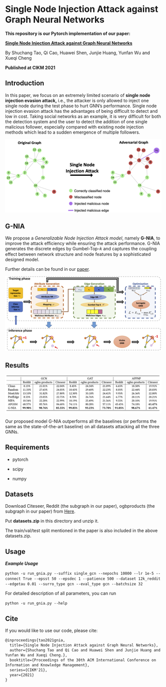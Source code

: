 # Single Node Injection Attack against Graph Neural Networks

**This repository is our Pytorch implementation of our paper:**

**[Single Node Injection Attack against Graph Neural Networks](https://arxiv.org/abs/2108.13049)** 

By Shuchang Tao, Qi Cao, Huawei Shen, Junjie Huang, Yunfan Wu and Xueqi Cheng

**Published at CIKM 2021**



## Introduction

In this paper, we focus on an extremely limited scenario of **single node injection evasion attack,** i.e., the attacker is only allowed to inject one single node during the test phase to hurt GNN’s performance. Single node injection evasion attack has the advantages of being difficult to detect and low in cost. Taking social networks as an example, it is very difficult for both the detection system and the user to detect the addition of one single malicious follower, especially compared with existing node injection methods which lead to a sudden emergence of multiple followers.

<img src="./imgs/Example.png" />




## G-NIA

We propose a *Generalizable Node Injection Attack model*, namely **G-NIA**, to improve the attack efficiency while ensuring the attack performance. G-NIA generates the discrete edges by Gumbel-Top-𝑘 and captures the coupling effect between network structure and node features by a sophisticated designed model.

Further details can be found in our [paper](https://arxiv.org/abs/2108.13049).

<img src="./imgs/Model.png" />





## Results

<img src="./imgs/results.jpg" />

Our proposed model G-NIA outperforms all the baselines (or performs the same as the state-of-the-art baseline) on all datasets attacking all the three GNNs.



## Requirements

- pytorch 

- scipy

- numpy

  

## Datasets

Download Citeseer, Reddit (the subgraph in our paper), ogbproducts (the subgraph in our paper) from [Here](https://drive.google.com/file/d/1P9Oo7ix3kfjoI9hhPs2fpf0Reyog7UeJ/view?usp=sharing ).

Put **datasets.zip** in this directory and unzip it.

The train/val/test split mentioned in the paper is also included  in the above datasets.zip.



## Usage

***Example Usage***

`python -u run_gnia.py --suffix single_gcn --nepochs 10000 --lr 1e-5 --connect True --epsst 50 --epsdec 1 --patience 500 --dataset 12k_reddit --edgetau 0.01 --surro_type gcn --eval_type gcn --batchsize 32  `

For detailed description of all parameters, you can run

`python -u run_gnia.py --help`



## Cite

If you would like to use our code, please cite:

```
@inproceedings{tao2021gnia,
  title={Single Node Injection Attack against Graph Neural Networks},
  author={Shuchang Tao and Qi Cao and Huawei Shen and Junjie Huang and Yunfan Wu and Xueqi Cheng.},
  booktitle={Proceedings of the 30th ACM International Conference on Information and Knowledge Management},
  series={CIKM'21},
  year={2021}
}
```
